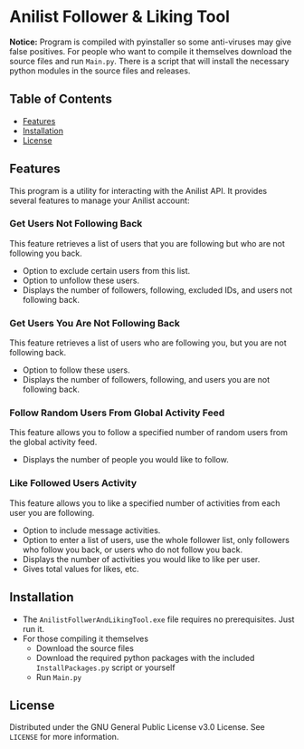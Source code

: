 # Anilist Follower & Liking Tool

**Notice:** Program is compiled with pyinstaller so some anti-viruses may give false positives. For people who want to compile it themselves download the source files and run `Main.py`. There is a script that will install the necessary python modules in the source files and releases.

## Table of Contents
- [Features](#features)
- [Installation](#installation)
- [License](#license)

## Features
This program is a utility for interacting with the Anilist API. It provides several features to manage your Anilist account:

### Get Users Not Following Back
This feature retrieves a list of users that you are following but who are not following you back. 
- Option to exclude certain users from this list.
- Option to unfollow these users.
- Displays the number of followers, following, excluded IDs, and users not following back.

### Get Users You Are Not Following Back
This feature retrieves a list of users who are following you, but you are not following back. 
- Option to follow these users.
- Displays the number of followers, following, and users you are not following back.

### Follow Random Users From Global Activity Feed
This feature allows you to follow a specified number of random users from the global activity feed.
- Displays the number of people you would like to follow.

### Like Followed Users Activity
This feature allows you to like a specified number of activities from each user you are following. 
- Option to include message activities.
- Option to enter a list of users, use the whole follower list, only followers who follow you back, or users who do not follow you back.
- Displays the number of activities you would like to like per user.
- Gives total values for likes, etc.

## Installation
 - The `AnilistFollwerAndLikingTool.exe` file requires no prerequisites. Just run it.
 - For those compiling it themselves
   - Download the source files
   - Download the required python packages with the included `InstallPackages.py` script or yourself
   - Run `Main.py`

## License
Distributed under the GNU General Public License v3.0 License. See `LICENSE` for more information.

